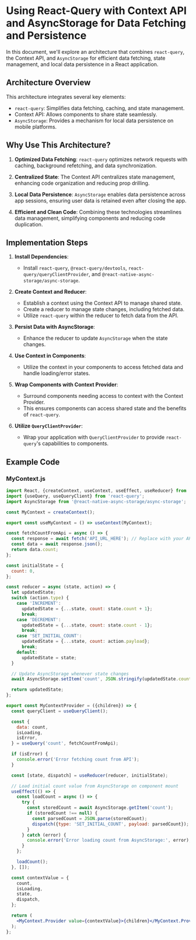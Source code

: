 # Using React-Query with Context API and AsyncStorage for Data Fetching and Persistence

In this document, we'll explore an architecture that combines `react-query`, the Context API, and `AsyncStorage` for efficient data fetching, state management, and local data persistence in a React application.

## Architecture Overview

This architecture integrates several key elements:

- `react-query`: Simplifies data fetching, caching, and state management.
- Context API: Allows components to share state seamlessly.
- `AsyncStorage`: Provides a mechanism for local data persistence on mobile platforms.

## Why Use This Architecture?

1. **Optimized Data Fetching**: `react-query` optimizes network requests with caching, background refetching, and data synchronization.

2. **Centralized State**: The Context API centralizes state management, enhancing code organization and reducing prop drilling.

3. **Local Data Persistence**: `AsyncStorage` enables data persistence across app sessions, ensuring user data is retained even after closing the app.

4. **Efficient and Clean Code**: Combining these technologies streamlines data management, simplifying components and reducing code duplication.

## Implementation Steps

1. **Install Dependencies**:

   - Install `react-query`, `@react-query/devtools`, `react-query/queryClientProvider`, and `@react-native-async-storage/async-storage`.

2. **Create Context and Reducer**:

   - Establish a context using the Context API to manage shared state.
   - Create a reducer to manage state changes, including fetched data.
   - Utilize `react-query` within the reducer to fetch data from the API.

3. **Persist Data with AsyncStorage**:

   - Enhance the reducer to update `AsyncStorage` when the state changes.

4. **Use Context in Components**:

   - Utilize the context in your components to access fetched data and handle loading/error states.

5. **Wrap Components with Context Provider**:

   - Surround components needing access to context with the Context Provider.
   - This ensures components can access shared state and the benefits of `react-query`.

6. **Utilize `QueryClientProvider`**:
   - Wrap your application with `QueryClientProvider` to provide `react-query`'s capabilities to components.

## Example Code

### MyContext.js

```jsx
import React, {createContext, useContext, useEffect, useReducer} from 'react';
import {useQuery, useQueryClient} from 'react-query';
import AsyncStorage from '@react-native-async-storage/async-storage';

const MyContext = createContext();

export const useMyContext = () => useContext(MyContext);

const fetchCountFromApi = async () => {
  const response = await fetch('API_URL_HERE'); // Replace with your API URL
  const data = await response.json();
  return data.count;
};

const initialState = {
  count: 0,
};

const reducer = async (state, action) => {
  let updatedState;
  switch (action.type) {
    case 'INCREMENT':
      updatedState = {...state, count: state.count + 1};
      break;
    case 'DECREMENT':
      updatedState = {...state, count: state.count - 1};
      break;
    case 'SET_INITIAL_COUNT':
      updatedState = {...state, count: action.payload};
      break;
    default:
      updatedState = state;
  }

  // Update AsyncStorage whenever state changes
  await AsyncStorage.setItem('count', JSON.stringify(updatedState.count));

  return updatedState;
};

export const MyContextProvider = ({children}) => {
  const queryClient = useQueryClient();

  const {
    data: count,
    isLoading,
    isError,
  } = useQuery('count', fetchCountFromApi);

  if (isError) {
    console.error('Error fetching count from API');
  }

  const [state, dispatch] = useReducer(reducer, initialState);

  // Load initial count value from AsyncStorage on component mount
  useEffect(() => {
    const loadCount = async () => {
      try {
        const storedCount = await AsyncStorage.getItem('count');
        if (storedCount !== null) {
          const parsedCount = JSON.parse(storedCount);
          dispatch({type: 'SET_INITIAL_COUNT', payload: parsedCount});
        }
      } catch (error) {
        console.error('Error loading count from AsyncStorage:', error);
      }
    };

    loadCount();
  }, []);

  const contextValue = {
    count,
    isLoading,
    state,
    dispatch,
  };

  return (
    <MyContext.Provider value={contextValue}>{children}</MyContext.Provider>
  );
};
```
